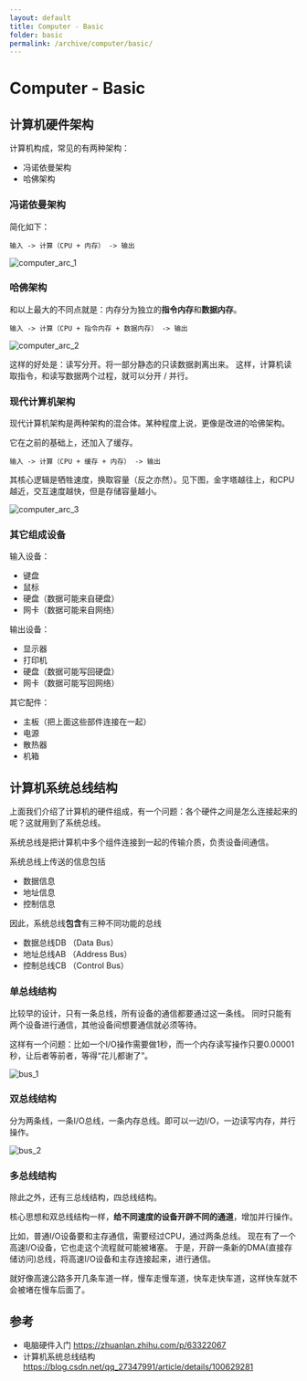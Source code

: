 ```yaml
---
layout: default
title: Computer - Basic
folder: basic
permalink: /archive/computer/basic/
---
```


# Computer - Basic

## 计算机硬件架构

计算机构成，常见的有两种架构：
- 冯诺依曼架构
- 哈佛架构

### 冯诺依曼架构

简化如下：

~~~
输入 -> 计算（CPU + 内存） -> 输出
~~~

![computer_arc_1](img/computer_arc_1.jpg)

### 哈佛架构

和以上最大的不同点就是：内存分为独立的**指令内存**和**数据内存**。

~~~
输入 -> 计算（CPU + 指令内存 + 数据内存） -> 输出
~~~

![computer_arc_2](img/computer_arc_2.jpg)

这样的好处是：读写分开。将一部分静态的只读数据剥离出来。
这样，计算机读取指令，和读写数据两个过程，就可以分开 / 并行。

### 现代计算机架构

现代计算机架构是两种架构的混合体。某种程度上说，更像是改进的哈佛架构。

它在之前的基础上，还加入了缓存。

~~~
输入 -> 计算（CPU + 缓存 + 内存） -> 输出
~~~

其核心逻辑是牺牲速度，换取容量（反之亦然）。见下图，金字塔越往上，和CPU越近，交互速度越快，但是存储容量越小。

![computer_arc_3](img/computer_arc_3.jpg)

### 其它组成设备

输入设备：

- 键盘
- 鼠标
- 硬盘（数据可能来自硬盘）
- 网卡（数据可能来自网络）

输出设备：

- 显示器
- 打印机
- 硬盘（数据可能写回硬盘）
- 网卡（数据可能写回网络）

其它配件：

- 主板（把上面这些部件连接在一起）
- 电源
- 散热器
- 机箱

## 计算机系统总线结构

上面我们介绍了计算机的硬件组成，有一个问题：各个硬件之间是怎么连接起来的呢？这就用到了系统总线。

系统总线是把计算机中多个组件连接到一起的传输介质，负责设备间通信。

系统总线上传送的信息包括
- 数据信息
- 地址信息
- 控制信息

因此，系统总线**包含**有三种不同功能的总线
- 数据总线DB （Data Bus）
- 地址总线AB （Address Bus）
- 控制总线CB （Control Bus）

### 单总线结构

比较早的设计，只有一条总线，所有设备的通信都要通过这一条线。
同时只能有两个设备进行通信，其他设备间想要通信就必须等待。

这样有一个问题：比如一个I/O操作需要做1秒，而一个内存读写操作只要0.00001秒，让后者等前者，等得“花儿都谢了”。

![bus_1](img/bus_1.PNG)

### 双总线结构

分为两条线，一条I/O总线，一条内存总线。即可以一边I/O，一边读写内存，并行操作。

![bus_2](img/bus_2.PNG)

### 多总线结构

除此之外，还有三总线结构，四总线结构。

核心思想和双总线结构一样，**给不同速度的设备开辟不同的通道**，增加并行操作。

比如，普通I/O设备要和主存通信，需要经过CPU，通过两条总线。
现在有了一个高速I/O设备，它也走这个流程就可能被堵塞。
于是，开辟一条新的DMA(直接存储访问)总线，将高速I/O设备和主存连接起来，进行通信。

就好像高速公路多开几条车道一样，慢车走慢车道，快车走快车道，这样快车就不会被堵在慢车后面了。

## 参考

- 电脑硬件入门 <https://zhuanlan.zhihu.com/p/63322067>
- 计算机系统总线结构 <https://blog.csdn.net/qq_27347991/article/details/100629281>
